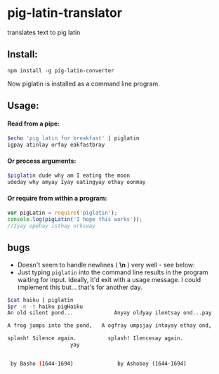# pig-latin-translator
translates text to pig latin

## Install:

`npm install -g pig-latin-converter`

Now piglatin is installed as a command line program.

## Usage:

#### Read from a pipe:

```bash
$echo 'pig latin for breakfast' | piglatin
igpay atinlay orfay eakfastbray
```
#### Or process arguments:
```bash
$piglatin dude why am I eating the moon
udeday why amyay Iyay eatingyay ethay oonmay
```

#### Or require from within a program:
```javascript
var pigLatin = require('piglatin');
console.log(pigLatin('I hope this works'));
//Iyay opehay isthay orksway
```

## bugs

- Doesn't seem to handle newlines ( __\n__ ) very well - see below:
- Just typing `piglatin` into the command line results in the program waiting for input. Ideally, it'd exit with a usage message. I could implement this but... that's for another day.

```bash
$cat haiku | piglatin
$pr -m -t haiku pigHaiku
An old silent pond...		      Anyay oldyay ilentsay ond...pay

A frog jumps into the pond,	  A ogfray umpsjay intoyay ethay ond,

splash! Silence again.		    splash! Ilencesay again.
				    yay


 by Basho (1644-1694)		       by Ashobay (1644-1694)

```
